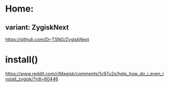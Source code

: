 # Home:
## variant: ZygiskNext
https://github.com/Dr-TSNG/ZygiskNext


# install()
https://www.reddit.com/r/Magisk/comments/1c97u2s/help_how_do_i_even_install_zygisk/?rdt=60446
